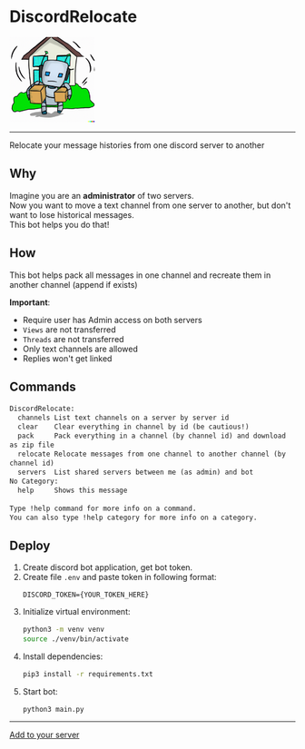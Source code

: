 # DiscordRelocate

<img src="assets/DiscordRelocate.png" alt="bot-avatar" width="150" />

------

Relocate your message histories from one discord server to another

## Why

Imagine you are an **administrator** of two servers.\
Now you want to move a text channel from one server to another, but don't want to lose historical messages.\
This bot helps you do that!

## How

This bot helps pack all messages in one channel and recreate them in another channel (append if exists)

**Important**:
* Require user has Admin access on both servers
* `Views` are not transferred
* `Threads` are not transferred
* Only text channels are allowed
* Replies won't get linked

## Commands

```
DiscordRelocate:
  channels List text channels on a server by server id
  clear    Clear everything in channel by id (be cautious!)
  pack     Pack everything in a channel (by channel id) and download as zip file
  relocate Relocate messages from one channel to another channel (by channel id)
  servers  List shared servers between me (as admin) and bot
No Category:
  help     Shows this message

Type !help command for more info on a command.
You can also type !help category for more info on a category.
```


## Deploy

1. Create discord bot application, get bot token.
2. Create file `.env` and paste token in following format:
    ```
    DISCORD_TOKEN={YOUR_TOKEN_HERE}
    ```
3. Initialize virtual environment:
   ```bash
   python3 -m venv venv
   source ./venv/bin/activate
   ```
4. Install dependencies:
   ```bash
   pip3 install -r requirements.txt
   ```
5. Start bot:
   ```
   python3 main.py
   ```

------

[Add to your server](https://discord.com/api/oauth2/authorize?client_id=1085393893186613368&permissions=137439341632&scope=bot)